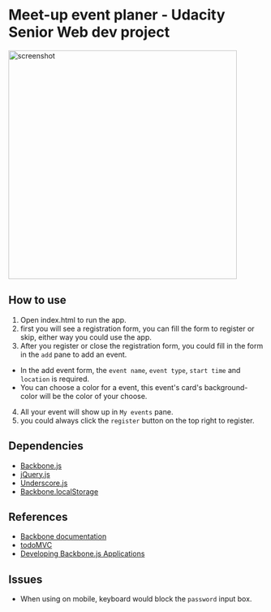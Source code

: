 # Meet-up event planer - Udacity Senior Web dev project

<img src="https://cloud.githubusercontent.com/assets/16117899/17828591/1186f17c-66c9-11e6-9161-da1d7ec75033.gif" alt="screenshot" height=450px>

## How to use

1. Open index.html to run the app.
2. first you will see a registration form, you can fill the form to register or skip, either way you could use the app.
3. After you register or close the registration form, you could fill in the form in the `add` pane to add an event.
  * In the add event form, the `event name`, `event type`, `start time` and `location` is required.
  * You can choose a color for a event, this event's card's background-color will be the color of your choose.
4. All your event will show up in `My events` pane.
5. you could always click the `register` button on the top right to register.

## Dependencies

* [Backbone.js](http://backbonejs.org/)
* [jQuery.js](https://jquery.com/)
* [Underscore.js](http://underscorejs.org/)
* [Backbone.localStorage](https://github.com/jeromegn/Backbone.localStorage)

## References

* [Backbone documentation](http://backbonejs.org/)
* [todoMVC](http://todomvc.com/)
* [Developing Backbone.js Applications](https://addyosmani.com/backbone-fundamentals/)

## Issues

* When using on mobile, keyboard would block the `password` input box.
